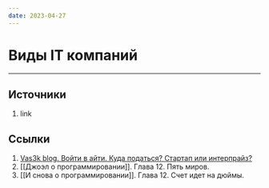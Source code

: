 ```yaml
---
date: 2023-04-27
---
```

# Виды IT компаний

---

## Источники

1. link

## Ссылки

1. [Vas3k blog. Войти в айти. Куда податься? Стартап или интерпрайз?](https://vas3k.blog/inside/39)
1. [[Джоэл о программировании]]. Глава 12. Пять миров.
1. [[И снова о программировании]]. Глава 12. Счет идет на дюймы.
